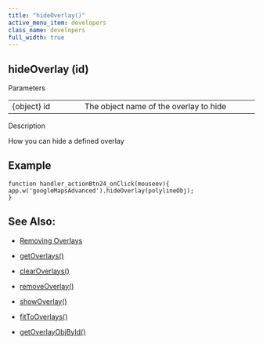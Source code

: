 ```yaml
---
title: "hideOverlay()"
active_menu_item: developers
class_name: developers
full_width: true
---
```



## hideOverlay (id)

Parameters

<table>
<tr>
<td width="169">
{object} id

</td>
<td width="17">
</td>
<td width="694">
The object name of the overlay to hide

</td>
</tr>
</table>

Description

How you can hide a defined overlay

## Example

    function handler_actionBtn24_onClick(mouseev){
    app.w('googleMapsAdvanced').hideOverlay(polylineObj);
    }
   

## See Also:

 - [Removing Overlays](../../../../product-guide/advanced-important-widgets/google-v3-maps-widget/working-with-overlays/removing-overlays.htm)

 - [getOverlays()](getoverlays.htm)

 - [clearOverlays()](clearoverlays.htm)

 - [removeOverlay()](removeoverlay.htm)

 - [showOverlay()](showoverlayid.htm)

 - [fitToOverlays()](fittooverlays.htm)

 - [getOverlayObjById()](getoverlayobjbyidid.htm)

